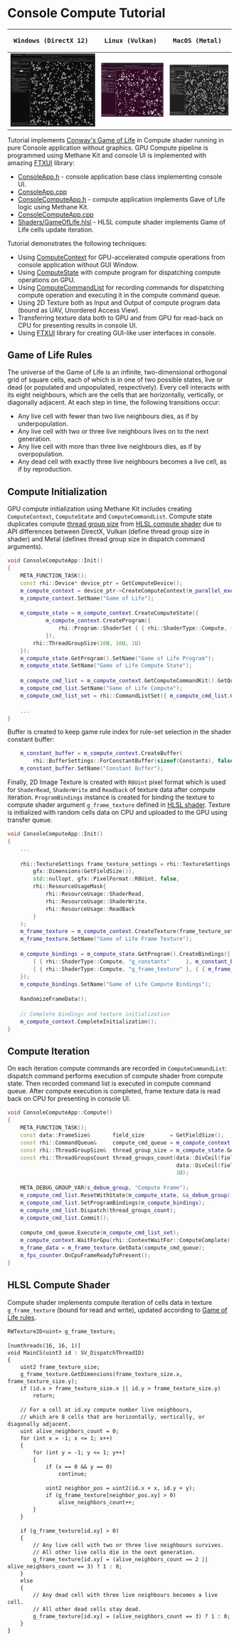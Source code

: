 # Console Compute Tutorial

| <pre><b>Windows (DirectX 12)       </b></pre>                            | <pre><b>Linux (Vulkan)             </b></pre>                       | <pre><b>MacOS (Metal)              </b></pre>                      |
|--------------------------------------------------------------------------|---------------------------------------------------------------------|--------------------------------------------------------------------|
| ![ConsoleCompute on Windows](Screenshots/ConsoleComputeWinDirectX12.jpg) | ![ConsoleCompute on Linux](Screenshots/ConsoleComputeLinVulkan.jpg) | ![ConsoleCompute on MacOS](Screenshots/ConsoleComputeMacMetal.jpg) |

Tutorial implements [Conway's Game of Life](https://en.wikipedia.org/wiki/Conway%27s_Game_of_Life) 
in Compute shader running in pure Console application without graphics.
GPU Compute pipeline is programmed using Methane Kit and console UI is
implemented with amazing [FTXUI](https://github.com/ArthurSonzogni/FTXUI) library:
  - [ConsoleApp.h](ConsoleApp.h) - console application base class implementing console UI.
  - [ConsoleApp.cpp](ConsoleApp.cpp)
  - [ConsoleComputeApp.h](ConsoleComputeApp.h) - compute application implements Gave of Life logic using Methane Kit.
  - [ConsoleComputeApp.cpp](ConsoleComputeApp.cpp)
  - [Shaders/GameOfLife.hlsl](Shaders/GameOfLife.hlsl) - HLSL compute shader implements Game of Life cells update iteration.

Tutorial demonstrates the following techniques:
  - Using [ComputeContext](/Modules/Graphics/RHI/Impl/Include/Methane/Graphics/RHI/ComputeContext.h) for 
GPU-accelerated compute operations from console application without GUI Window.
  - Using [ComputeState](/Modules/Graphics/RHI/Impl/Include/Methane/Graphics/RHI/ComputeState.h) with compute program
for dispatching compute operations on GPU.
  - Using [ComputeCommandList](/Modules/Graphics/RHI/Impl/Include/Methane/Graphics/RHI/ComputeCommandList.h) for recording
commands for dispatching compute operation and executing it in the compute command queue.
  - Using 2D Texture both as Input and Output of compute program data (bound as UAV, Unordered Access View).
  - Transferring texture data both to GPU and from GPU for read-back on CPU for presenting results in console UI.
  - Using [FTXUI](https://github.com/ArthurSonzogni/FTXUI) library for creating GUI-like user interfaces in console.

## Game of Life Rules

The universe of the Game of Life is an infinite, two-dimensional orthogonal grid of square cells, 
each of which is in one of two possible states, live or dead (or populated and unpopulated, respectively).
Every cell interacts with its eight neighbours, which are the cells that are horizontally, vertically, or diagonally adjacent.
At each step in time, the following transitions occur:
  - Any live cell with fewer than two live neighbours dies, as if by underpopulation.
  - Any live cell with two or three live neighbours lives on to the next generation.
  - Any live cell with more than three live neighbours dies, as if by overpopulation.
  - Any dead cell with exactly three live neighbours becomes a live cell, as if by reproduction.

## Compute Initialization

GPU compute initialization using Methane Kit includes creating `ComputeContext`, `ComputeState` and `ComputeCommandList`.
Compute state duplicates compute [thread group size](https://learn.microsoft.com/en-us/windows/win32/direct3dhlsl/sm5-attributes-numthreads)
from [HLSL compute shader](#hlsl-compute-shader) due to API differences between DirectX, Vulkan
(define thread group size in shader) and Metal (defines thread group size in dispatch command arguments).

```cpp
void ConsoleComputeApp::Init()
{
    META_FUNCTION_TASK();
    const rhi::Device* device_ptr = GetComputeDevice();
    m_compute_context = device_ptr->CreateComputeContext(m_parallel_executor, {});
    m_compute_context.SetName("Game of Life");

    m_compute_state = m_compute_context.CreateComputeState({
            m_compute_context.CreateProgram({
                rhi::Program::ShaderSet { { rhi::ShaderType::Compute, { data::ShaderProvider::Get(), { "GameOfLife", "MainCS" } } } }
            }),
        rhi::ThreadGroupSize(16U, 16U, 1U)
    });
    m_compute_state.GetProgram().SetName("Game of Life Program");
    m_compute_state.SetName("Game of Life Compute State");
    
    m_compute_cmd_list = m_compute_context.GetComputeCommandKit().GetQueue().CreateComputeCommandList();
    m_compute_cmd_list.SetName("Game of Life Compute");
    m_compute_cmd_list_set = rhi::CommandListSet({ m_compute_cmd_list.GetInterface() });
    
    ...
}
```

Buffer is created to keep game rule index for rule-set selection in the shader constant buffer:

```cpp
    m_constant_buffer = m_compute_context.CreateBuffer(
        rhi::BufferSettings::ForConstantBuffer(sizeof(Constants), false, true));
    m_constant_buffer.SetName("Constant Buffer");
```

Finally, 2D Image Texture is created with `R8Uint` pixel format which is used for `ShaderRead`, `ShaderWrite` and `Readback`
of texture data after compute iteration. `ProgramBindings` instance is created for binding the texture to compute shader
argument `g_frame_texture` defined in [HLSL shader](#hlsl-compute-shader). Texture is initialized with random cells data
on CPU and uploaded to the GPU using transfer queue.

```cpp
void ConsoleComputeApp::Init()
{
    ...
    
    rhi::TextureSettings frame_texture_settings = rhi::TextureSettings::ForImage(
        gfx::Dimensions(GetFieldSize()),
        std::nullopt, gfx::PixelFormat::R8Uint, false,
        rhi::ResourceUsageMask{
            rhi::ResourceUsage::ShaderRead,
            rhi::ResourceUsage::ShaderWrite,
            rhi::ResourceUsage::ReadBack
        }
    );
    m_frame_texture = m_compute_context.CreateTexture(frame_texture_settings);
    m_frame_texture.SetName("Game of Life Frame Texture");

    m_compute_bindings = m_compute_state.GetProgram().CreateBindings({
        { { rhi::ShaderType::Compute, "g_constants"     }, m_constant_buffer.GetResourceView() },
        { { rhi::ShaderType::Compute, "g_frame_texture" }, { { m_frame_texture.GetInterface() } } },
    });
    m_compute_bindings.SetName("Game of Life Compute Bindings");

    RandomizeFrameData();

    // Complete bindings and texture initialization
    m_compute_context.CompleteInitialization();
}
```

## Compute Iteration

On each iteration compute commands are recorded in `ComputeCommandList`: dispatch command performs execution of 
compute shader from compute state. Then recorded command list is executed in compute command queue.
After compute execution is completed, frame texture data is read back on CPU for presenting in console UI.

```cpp
void ConsoleComputeApp::Compute()
{
    META_FUNCTION_TASK();
    const data::FrameSize&       field_size        = GetFieldSize();
    const rhi::CommandQueue&     compute_cmd_queue = m_compute_context.GetComputeCommandKit().GetQueue();
    const rhi::ThreadGroupSize&  thread_group_size = m_compute_state.GetSettings().thread_group_size;
    const rhi::ThreadGroupsCount thread_groups_count(data::DivCeil(field_size.GetWidth(), thread_group_size.GetWidth()),
                                                     data::DivCeil(field_size.GetHeight(), thread_group_size.GetHeight()),
                                                     1U);

    META_DEBUG_GROUP_VAR(s_debum_group, "Compute Frame");
    m_compute_cmd_list.ResetWithState(m_compute_state, &s_debum_group);
    m_compute_cmd_list.SetProgramBindings(m_compute_bindings);
    m_compute_cmd_list.Dispatch(thread_groups_count);
    m_compute_cmd_list.Commit();

    compute_cmd_queue.Execute(m_compute_cmd_list_set);
    m_compute_context.WaitForGpu(rhi::ContextWaitFor::ComputeComplete);
    m_frame_data = m_frame_texture.GetData(compute_cmd_queue);
    m_fps_counter.OnCpuFrameReadyToPresent();
}
```

## HLSL Compute Shader

Compute shader implements compute iteration of cells data in texture `g_frame_texture` (bound for read and write),
updated according to [Game of Life rules](#game-of-life-rules).

```hlsl
RWTexture2D<uint> g_frame_texture;

[numthreads(16, 16, 1)]
void MainCS(uint3 id : SV_DispatchThreadID)
{
    uint2 frame_texture_size;
    g_frame_texture.GetDimensions(frame_texture_size.x, frame_texture_size.y);
    if (id.x > frame_texture_size.x || id.y > frame_texture_size.y)
        return;

    // For a cell at id.xy compute number live neighbours,
    // which are 8 cells that are horizontally, vertically, or diagonally adjacent.
    uint alive_neighbors_count = 0;
    for (int x = -1; x <= 1; x++)
    {
        for (int y = -1; y <= 1; y++)
        {
            if (x == 0 && y == 0)
                continue;

            uint2 neighbor_pos = uint2(id.x + x, id.y + y);
            if (g_frame_texture[neighbor_pos.xy] > 0)
                alive_neighbors_count++;
        }
    }

    if (g_frame_texture[id.xy] > 0)
    {
        // Any live cell with two or three live neighbours survives.
        // All other live cells die in the next generation.
        g_frame_texture[id.xy] = (alive_neighbors_count == 2 || alive_neighbors_count == 3) ? 1 : 0;
    }
    else
    {
        // Any dead cell with three live neighbours becomes a live cell.
        // All other dead cells stay dead.
        g_frame_texture[id.xy] = (alive_neighbors_count == 3) ? 1 : 0;
    }
}
```
